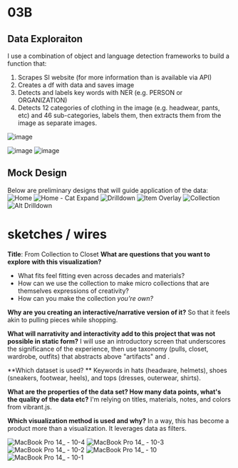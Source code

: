 # 03B

## Data Exploraiton
I use a combination of object and language detection frameworks to build a function that:
1. Scrapes SI website (for more information than is available via API)
2. Creates a df with data and saves image
3. Detects and labels key words with NER (e.g. PERSON or ORGANIZATION)
4. Detects 12 categories of clothing in the image (e.g. headwear, pants, etc) and 46 sub-categories, labels them, then extracts them from the image as separate images.

![image](https://github.com/user-attachments/assets/9f84ac57-9f5d-4b18-9c9c-bf94c69065e1)

![image](https://github.com/user-attachments/assets/3bcec15f-aa57-47c4-86b7-da69d6e9a7ad)
![image](https://github.com/user-attachments/assets/9a983a32-2af5-4e85-9b4e-675be398c019)



## Mock Design
Below are preliminary designs that will guide application of the data:
![Home](https://github.com/user-attachments/assets/ed4e00d0-3693-4928-84a9-2cea36568682)
![Home - Cat Expand](https://github.com/user-attachments/assets/e902dfa1-cb8b-41bb-948c-759d6e4241f7)
![Drilldown](https://github.com/user-attachments/assets/1a1b932a-7637-4f6e-b177-921a7f91b2d6)
![Item Overlay](https://github.com/user-attachments/assets/da33f5b5-6f2f-41ea-95c5-7e3717c5d498)
![Collection](https://github.com/user-attachments/assets/f3cae262-2a9c-4371-9264-fe3ee0b64b8f)
![Alt Drilldown](https://github.com/user-attachments/assets/2f205620-eee8-4639-8ec7-eb07d9476ee4)

# sketches / wires

**Title**: From Collection to Closet
**What are questions that you want to explore with this visualization?**
- What fits feel fitting even across decades and materials?
- How can we use the collection to make micro collections that are themselves expressions of creativity?
- How can you make the collection _you're own?_

**Why are you creating an interactive/narrative version of it?** 
So that it feels akin to pulling pieces while shopping. 

**What will narrativity and interactivity add to this project that was not possible in static form?**
I will use an introductory screen that underscores the significance of the experience, then use taxonomy (pulls, closet, wardrobe, outfits) that abstracts above "artifacts" and <divs>.

**Which dataset is used? **
Keywords in hats (headware, helmets), shoes (sneakers, footwear, heels), and tops (dresses, outerwear, shirts). 

**What are the properties of the data set? How many data points, what's the quality of the data etc?**
I'm relying on titles, materials, notes, and colors from vibrant.js.

**Which visualization method is used and why?**
In a way, this has become a product more than a visualization. It leverages data as filters.

![MacBook Pro 14_ - 10-4](https://github.com/user-attachments/assets/2a5c2bdb-fae7-403f-9ddb-278ad8ac1ff2)
![MacBook Pro 14_ - 10-3](https://github.com/user-attachments/assets/60d57636-755f-4648-99fe-7a1221dee2c4)
![MacBook Pro 14_ - 10-2](https://github.com/user-attachments/assets/765fe75d-b2d6-4463-99ff-8c16b1757741)
![MacBook Pro 14_ - 10](https://github.com/user-attachments/assets/46af7f8d-2190-457a-a318-eef92f63b6ab)
![MacBook Pro 14_ - 10-1](https://github.com/user-attachments/assets/913a06cc-e603-460c-96be-87acf980a540)
